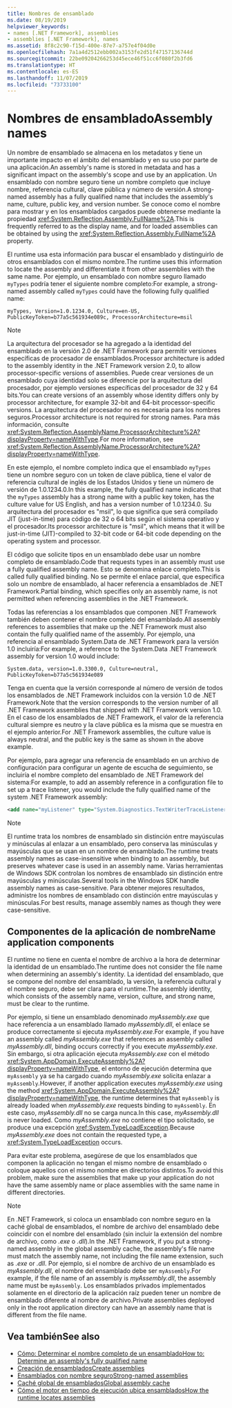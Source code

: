 ```yaml
---
title: Nombres de ensamblado
ms.date: 08/19/2019
helpviewer_keywords:
- names [.NET Framework], assemblies
- assemblies [.NET Framework], names
ms.assetid: 8f8c2c90-f15d-400e-87e7-a757e4f04d0e
ms.openlocfilehash: 7a1a4d2512ebb002a3153fe2d51f47157136744d
ms.sourcegitcommit: 22be09204266253d45ece46f51cc6f080f2b3fd6
ms.translationtype: HT
ms.contentlocale: es-ES
ms.lasthandoff: 11/07/2019
ms.locfileid: "73733100"
---
```

# <a name="assembly-names"></a><span data-ttu-id="42a8d-102">Nombres de ensamblado</span><span class="sxs-lookup"><span data-stu-id="42a8d-102">Assembly names</span></span>
<span data-ttu-id="42a8d-103">Un nombre de ensamblado se almacena en los metadatos y tiene un importante impacto en el ámbito del ensamblado y en su uso por parte de una aplicación.</span><span class="sxs-lookup"><span data-stu-id="42a8d-103">An assembly's name is stored in metadata and has a significant impact on the assembly's scope and use by an application.</span></span> <span data-ttu-id="42a8d-104">Un ensamblado con nombre seguro tiene un nombre completo que incluye nombre, referencia cultural, clave pública y número de versión.</span><span class="sxs-lookup"><span data-stu-id="42a8d-104">A strong-named assembly has a fully qualified name that includes the assembly's name, culture, public key, and version number.</span></span> <span data-ttu-id="42a8d-105">Se conoce como el nombre para mostrar y en los ensamblados cargados puede obtenerse mediante la propiedad <xref:System.Reflection.Assembly.FullName%2A>.</span><span class="sxs-lookup"><span data-stu-id="42a8d-105">This is frequently referred to as the display name, and for loaded assemblies can be obtained by using the <xref:System.Reflection.Assembly.FullName%2A> property.</span></span>

 <span data-ttu-id="42a8d-106">El runtime usa esta información para buscar el ensamblado y distinguirlo de otros ensamblados con el mismo nombre.</span><span class="sxs-lookup"><span data-stu-id="42a8d-106">The runtime uses this information to locate the assembly and differentiate it from other assemblies with the same name.</span></span> <span data-ttu-id="42a8d-107">Por ejemplo, un ensamblado con nombre seguro llamado `myTypes` podría tener el siguiente nombre completo:</span><span class="sxs-lookup"><span data-stu-id="42a8d-107">For example, a strong-named assembly called `myTypes` could have the following fully qualified name:</span></span>

```
myTypes, Version=1.0.1234.0, Culture=en-US, PublicKeyToken=b77a5c561934e089c, ProcessorArchitecture=msil
```

> [!NOTE]
> <span data-ttu-id="42a8d-108">La arquitectura del procesador se ha agregado a la identidad del ensamblado en la versión 2.0 de .NET Framework para permitir versiones específicas de procesador de ensamblados.</span><span class="sxs-lookup"><span data-stu-id="42a8d-108">Processor architecture is added to the assembly identity in the .NET Framework version 2.0, to allow processor-specific versions of assemblies.</span></span> <span data-ttu-id="42a8d-109">Puede crear versiones de un ensamblado cuya identidad solo se diferencie por la arquitectura del procesador, por ejemplo versiones específicas del procesador de 32 y 64 bits.</span><span class="sxs-lookup"><span data-stu-id="42a8d-109">You can create versions of an assembly whose identity differs only by processor architecture, for example 32-bit and 64-bit processor-specific versions.</span></span> <span data-ttu-id="42a8d-110">La arquitectura del procesador no es necesaria para los nombres seguros.</span><span class="sxs-lookup"><span data-stu-id="42a8d-110">Processor architecture is not required for strong names.</span></span> <span data-ttu-id="42a8d-111">Para más información, consulte <xref:System.Reflection.AssemblyName.ProcessorArchitecture%2A?displayProperty=nameWithType>.</span><span class="sxs-lookup"><span data-stu-id="42a8d-111">For more information, see <xref:System.Reflection.AssemblyName.ProcessorArchitecture%2A?displayProperty=nameWithType>.</span></span>

 <span data-ttu-id="42a8d-112">En este ejemplo, el nombre completo indica que el ensamblado `myTypes` tiene un nombre seguro con un token de clave pública, tiene el valor de referencia cultural de inglés de los Estados Unidos y tiene un número de versión de 1.0.1234.0.</span><span class="sxs-lookup"><span data-stu-id="42a8d-112">In this example, the fully qualified name indicates that the `myTypes` assembly has a strong name with a public key token, has the culture value for US English, and has a version number of 1.0.1234.0.</span></span> <span data-ttu-id="42a8d-113">Su arquitectura del procesador es "msil", lo que significa que será compilado JIT (just-in-time) para código de 32 o 64 bits según el sistema operativo y el procesador.</span><span class="sxs-lookup"><span data-stu-id="42a8d-113">Its processor architecture is "msil", which means that it will be just-in-time (JIT)-compiled to 32-bit code or 64-bit code depending on the operating system and processor.</span></span>

 <span data-ttu-id="42a8d-114">El código que solicite tipos en un ensamblado debe usar un nombre completo de ensamblado.</span><span class="sxs-lookup"><span data-stu-id="42a8d-114">Code that requests types in an assembly must use a fully qualified assembly name.</span></span> <span data-ttu-id="42a8d-115">Esto se denomina enlace completo.</span><span class="sxs-lookup"><span data-stu-id="42a8d-115">This is called fully qualified binding.</span></span> <span data-ttu-id="42a8d-116">No se permite el enlace parcial, que especifica solo un nombre de ensamblado, al hacer referencia a ensamblados de .NET Framework.</span><span class="sxs-lookup"><span data-stu-id="42a8d-116">Partial binding, which specifies only an assembly name, is not permitted when referencing assemblies in the .NET Framework.</span></span>

 <span data-ttu-id="42a8d-117">Todas las referencias a los ensamblados que componen .NET Framework también deben contener el nombre completo del ensamblado.</span><span class="sxs-lookup"><span data-stu-id="42a8d-117">All assembly references to assemblies that make up the .NET Framework must also contain the fully qualified name of the assembly.</span></span> <span data-ttu-id="42a8d-118">Por ejemplo, una referencia al ensamblado System.Data de .NET Framework para la versión 1.0 incluiría:</span><span class="sxs-lookup"><span data-stu-id="42a8d-118">For example, a reference to the System.Data .NET Framework assembly for version 1.0 would include:</span></span>

```
System.data, version=1.0.3300.0, Culture=neutral, PublicKeyToken=b77a5c561934e089
```

 <span data-ttu-id="42a8d-119">Tenga en cuenta que la versión corresponde al número de versión de todos los ensamblados de .NET Framework incluidos con la versión 1.0 de .NET Framework.</span><span class="sxs-lookup"><span data-stu-id="42a8d-119">Note that the version corresponds to the version number of all .NET Framework assemblies that shipped with .NET Framework version 1.0.</span></span> <span data-ttu-id="42a8d-120">En el caso de los ensamblados de .NET Framework, el valor de la referencia cultural siempre es neutro y la clave pública es la misma que se muestra en el ejemplo anterior.</span><span class="sxs-lookup"><span data-stu-id="42a8d-120">For .NET Framework assemblies, the culture value is always neutral, and the public key is the same as shown in the above example.</span></span>

 <span data-ttu-id="42a8d-121">Por ejemplo, para agregar una referencia de ensamblado en un archivo de configuración para configurar un agente de escucha de seguimiento, se incluiría el nombre completo del ensamblado de .NET Framework del sistema:</span><span class="sxs-lookup"><span data-stu-id="42a8d-121">For example, to add an assembly reference in a configuration file to set up a trace listener, you would include the fully qualified name of the system .NET Framework assembly:</span></span>

```xml
<add name="myListener" type="System.Diagnostics.TextWriterTraceListener, System, Version=1.0.3300.0, Culture=neutral, PublicKeyToken=b77a5c561934e089" initializeData="c:\myListener.log" />
```

> [!NOTE]
> <span data-ttu-id="42a8d-122">El runtime trata los nombres de ensamblado sin distinción entre mayúsculas y minúsculas al enlazar a un ensamblado, pero conserva las minúsculas y mayúsculas que se usan en un nombre de ensamblado.</span><span class="sxs-lookup"><span data-stu-id="42a8d-122">The runtime treats assembly names as case-insensitive when binding to an assembly, but preserves whatever case is used in an assembly name.</span></span> <span data-ttu-id="42a8d-123">Varias herramientas de Windows SDK controlan los nombres de ensamblado sin distinción entre mayúsculas y minúsculas.</span><span class="sxs-lookup"><span data-stu-id="42a8d-123">Several tools in the Windows SDK handle assembly names as case-sensitive.</span></span> <span data-ttu-id="42a8d-124">Para obtener mejores resultados, administre los nombres de ensamblado con distinción entre mayúsculas y minúsculas.</span><span class="sxs-lookup"><span data-stu-id="42a8d-124">For best results, manage assembly names as though they were case-sensitive.</span></span>

## <a name="name-application-components"></a><span data-ttu-id="42a8d-125">Componentes de la aplicación de nombre</span><span class="sxs-lookup"><span data-stu-id="42a8d-125">Name application components</span></span>
 <span data-ttu-id="42a8d-126">El runtime no tiene en cuenta el nombre de archivo a la hora de determinar la identidad de un ensamblado.</span><span class="sxs-lookup"><span data-stu-id="42a8d-126">The runtime does not consider the file name when determining an assembly's identity.</span></span> <span data-ttu-id="42a8d-127">La identidad del ensamblado, que se compone del nombre del ensamblado, la versión, la referencia cultural y el nombre seguro, debe ser clara para el runtime.</span><span class="sxs-lookup"><span data-stu-id="42a8d-127">The assembly identity, which consists of the assembly name, version, culture, and strong name, must be clear to the runtime.</span></span>

 <span data-ttu-id="42a8d-128">Por ejemplo, si tiene un ensamblado denominado *myAssembly.exe* que hace referencia a un ensamblado llamado *myAssembly.dll*, el enlace se produce correctamente si ejecuta *myAssembly.exe*.</span><span class="sxs-lookup"><span data-stu-id="42a8d-128">For example, if you have an assembly called *myAssembly.exe* that references an assembly called *myAssembly.dll*, binding occurs correctly if you execute *myAssembly.exe*.</span></span> <span data-ttu-id="42a8d-129">Sin embargo, si otra aplicación ejecuta *myAssembly.exe* con el método <xref:System.AppDomain.ExecuteAssembly%2A?displayProperty=nameWithType>, el entorno de ejecución determina que `myAssembly` ya se ha cargado cuando *myAssembly.exe* solicita enlazar a `myAssembly`.</span><span class="sxs-lookup"><span data-stu-id="42a8d-129">However, if another application executes *myAssembly.exe* using the method <xref:System.AppDomain.ExecuteAssembly%2A?displayProperty=nameWithType>, the runtime determines that `myAssembly` is already loaded when *myAssembly.exe* requests binding to `myAssembly`.</span></span> <span data-ttu-id="42a8d-130">En este caso, *myAssembly.dll* no se carga nunca.</span><span class="sxs-lookup"><span data-stu-id="42a8d-130">In this case, *myAssembly.dll* is never loaded.</span></span> <span data-ttu-id="42a8d-131">Como *myAssembly.exe* no contiene el tipo solicitado, se produce una excepción <xref:System.TypeLoadException>.</span><span class="sxs-lookup"><span data-stu-id="42a8d-131">Because *myAssembly.exe* does not contain the requested type, a <xref:System.TypeLoadException> occurs.</span></span>

 <span data-ttu-id="42a8d-132">Para evitar este problema, asegúrese de que los ensamblados que componen la aplicación no tengan el mismo nombre de ensamblado o coloque aquellos con el mismo nombre en directorios distintos.</span><span class="sxs-lookup"><span data-stu-id="42a8d-132">To avoid this problem, make sure the assemblies that make up your application do not have the same assembly name or place assemblies with the same name in different directories.</span></span>

> [!NOTE]
> <span data-ttu-id="42a8d-133">En .NET Framework, si coloca un ensamblado con nombre seguro en la caché global de ensamblados, el nombre de archivo del ensamblado debe coincidir con el nombre del ensamblado (sin incluir la extensión del nombre de archivo, como *.exe* o *.dll*).</span><span class="sxs-lookup"><span data-stu-id="42a8d-133">In the .NET Framework, if you put a strong-named assembly in the global assembly cache, the assembly's file name must match the assembly name, not including the file name extension, such as *.exe* or *.dll*.</span></span> <span data-ttu-id="42a8d-134">Por ejemplo, si el nombre de archivo de un ensamblado es *myAssembly.dll*, el nombre del ensamblado debe ser `myAssembly`.</span><span class="sxs-lookup"><span data-stu-id="42a8d-134">For example, if the file name of an assembly is *myAssembly.dll*, the assembly name must be `myAssembly`.</span></span> <span data-ttu-id="42a8d-135">Los ensamblados privados implementados solamente en el directorio de la aplicación raíz pueden tener un nombre de ensamblado diferente al nombre de archivo.</span><span class="sxs-lookup"><span data-stu-id="42a8d-135">Private assemblies deployed only in the root application directory can have an assembly name that is different from the file name.</span></span>

## <a name="see-also"></a><span data-ttu-id="42a8d-136">Vea también</span><span class="sxs-lookup"><span data-stu-id="42a8d-136">See also</span></span>

- [<span data-ttu-id="42a8d-137">Cómo: Determinar el nombre completo de un ensamblado</span><span class="sxs-lookup"><span data-stu-id="42a8d-137">How to: Determine an assembly's fully qualified name</span></span>](find-fully-qualified-name.md)
- [<span data-ttu-id="42a8d-138">Creación de ensamblados</span><span class="sxs-lookup"><span data-stu-id="42a8d-138">Create assemblies</span></span>](create.md)
- [<span data-ttu-id="42a8d-139">Ensamblados con nombre seguro</span><span class="sxs-lookup"><span data-stu-id="42a8d-139">Strong-named assemblies</span></span>](strong-named.md)
- [<span data-ttu-id="42a8d-140">Caché global de ensamblados</span><span class="sxs-lookup"><span data-stu-id="42a8d-140">Global assembly cache</span></span>](../../framework/app-domains/gac.md)
- [<span data-ttu-id="42a8d-141">Cómo el motor en tiempo de ejecución ubica ensamblados</span><span class="sxs-lookup"><span data-stu-id="42a8d-141">How the runtime locates assemblies</span></span>](../../framework/deployment/how-the-runtime-locates-assemblies.md)

